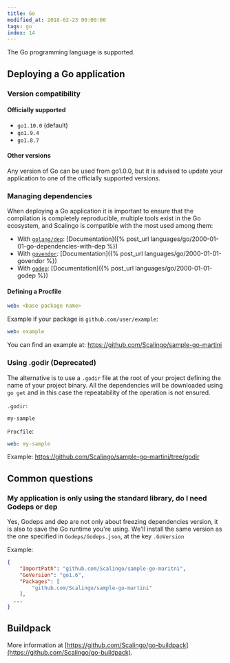 ```yaml
---
title: Go
modified_at: 2018-02-23 00:00:00
tags: go
index: 14
---
```


The Go programming language is supported.

## Deploying a Go application

### Version compatibility

#### Officially supported

* `go1.10.0` (default)
* `go1.9.4`
* `go1.8.7`

#### Other versions

Any version of Go can be used from go1.0.0, but it is advised to update your
application to one of the officially supported versions.

### Managing dependencies

When deploying a Go application it is important to ensure that the compilation
is completely reproducible, multiple tools exist in the Go ecosystem, and
Scalingo is compatible with the most used among them:

* With [`golang/dep`](https://github.com/golang/dep): [Documentation]({% post_url languages/go/2000-01-01-go-dependencies-with-dep %})
* With [`govendor`](https://github.com/kardianos/govendor): [Documentation]({% post_url languages/go/2000-01-01-govendor %})
* With [`godep`](https://github.com/tools/godep): [Documentation]({% post_url languages/go/2000-01-01-godep %})

#### Defining a Procfile

```yaml
web: <base package name>
```

Example if your package is `github.com/user/example`:

```yaml
web: example
```

You can find an example at: https://github.com/Scalingo/sample-go-martini

### Using .godir (Deprecated)

The alternative is to use a `.godir` file at the root of your project
defining the name of your project binary. All the dependencies will be
downloaded using `go get` and in this case the repeatability of the
operation is not ensured.

`.godir`:

```text
my-sample
```

`Procfile`:

```yaml
web: my-sample
```

Example: https://github.com/Scalingo/sample-go-martini/tree/godir

## Common questions

### My application is only using the standard library, do I need Godeps or dep

Yes, Godeps and dep are not only about freezing dependencies version, it is
also to save the Go runtime you're using. We'll install the same version as the
one specified in `Godeps/Godeps.json`, at the key `.GoVersion`

Example:

```json
{
	"ImportPath": "github.com/Scalingo/sample-go-maritni",
	"GoVersion": "go1.6",
	"Packages": [
		"github.com/Scalingo/sample-go-martini"
	],
  ...
}
```

## Buildpack

More information at [https://github.com/Scalingo/go-buildpack](https://github.com/Scalingo/go-buildpack).
